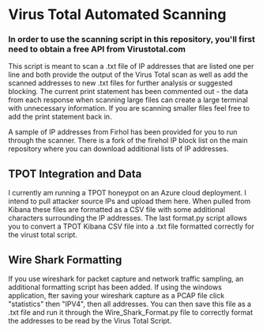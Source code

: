 # Virus Total Automated Scanning

### In order to use the scanning script in this repository, you'll first need to obtain a free API from Virustotal.com

This script is meant to scan a .txt file of IP addresses that are listed one per line and both provide the output of the Virus Total scan as well as add the scanned addresses to new .txt files for further analysis or suggested blocking. The current print statement has been commented out - the data from each response when scanning large files can create a large terminal with unnecessary information.  If you are scanning smaller files feel free to add the print statement back in.

A sample of IP addresses from Firhol has been provided for you to run through the scanner.  There is a fork of the firehol IP block list on the main repository where you can download additional lists of IP addresses.

## TPOT Integration and Data

I currently am running a TPOT honeypot on an Azure cloud deployment.  I intend to pull attacker source IPs and upload them here. When pulled from Kibana these files are formatted as a CSV file with some additional characters surrounding the IP addresses.  The last format.py script allows you to convert a TPOT Kibana CSV file into a .txt file formatted correctly for the virust total script.

## Wire Shark Formatting

If you use wireshark for packet capture and network traffic sampling, an additional formatting script has been added.  If using the windows application, fter saving your wireshark capture as a PCAP file click "statistics" then "IPV4", then all addresses.  You can then save this file as a .txt file and run it through the Wire_Shark_Format.py file to correctly format the addresses to be read by the Virus Total Script.

